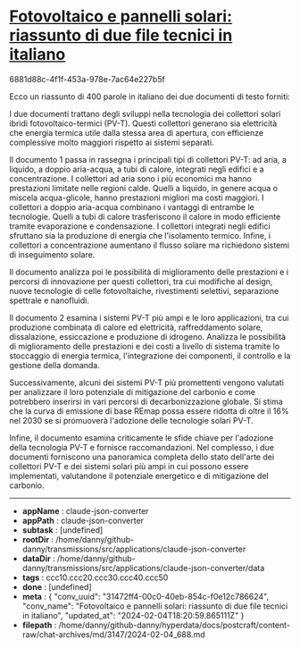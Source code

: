 # [Fotovoltaico e pannelli solari: riassunto di due file tecnici in italiano](https://claude.ai/chat/31472ff4-00c0-40eb-854c-f0e12c786624)

6881d88c-4f1f-453a-978e-7ac64e227b5f

 Ecco un riassunto di 400 parole in italiano dei due documenti di testo forniti:

I due documenti trattano degli sviluppi nella tecnologia dei collettori solari ibridi fotovoltaico-termici (PV-T). Questi collettori generano sia elettricità che energia termica utile dalla stessa area di apertura, con efficienze complessive molto maggiori rispetto ai sistemi separati. 

Il documento 1 passa in rassegna i principali tipi di collettori PV-T: ad aria, a liquido, a doppio aria-acqua, a tubi di calore, integrati negli edifici e a concentrazione. I collettori ad aria sono i più economici ma hanno prestazioni limitate nelle regioni calde. Quelli a liquido, in genere acqua o miscela acqua-glicole, hanno prestazioni migliori ma costi maggiori. I collettori a doppio aria-acqua combinano i vantaggi di entrambe le tecnologie. Quelli a tubi di calore trasferiscono il calore in modo efficiente tramite evaporazione e condensazione. I collettori integrati negli edifici sfruttano sia la produzione di energia che l'isolamento termico. Infine, i collettori a concentrazione aumentano il flusso solare ma richiedono sistemi di inseguimento solare.

Il documento analizza poi le possibilità di miglioramento delle prestazioni e i percorsi di innovazione per questi collettori, tra cui modifiche al design, nuove tecnologie di celle fotovoltaiche, rivestimenti selettivi, separazione spettrale e nanofluidi. 

Il documento 2 esamina i sistemi PV-T più ampi e le loro applicazioni, tra cui produzione combinata di calore ed elettricità, raffreddamento solare, dissalazione, essiccazione e produzione di idrogeno. Analizza le possibilità di miglioramento delle prestazioni e dei costi a livello di sistema tramite lo stoccaggio di energia termica, l'integrazione dei componenti, il controllo e la gestione della domanda. 

Successivamente, alcuni dei sistemi PV-T più promettenti vengono valutati per analizzare il loro potenziale di mitigazione del carbonio e come potrebbero inserirsi in vari percorsi di decarbonizzazione globale. Si stima che la curva di emissione di base REmap possa essere ridotta di oltre il 16% nel 2030 se si promuoverà l'adozione delle tecnologie solari PV-T.

Infine, il documento esamina criticamente le sfide chiave per l'adozione della tecnologia PV-T e fornisce raccomandazioni. Nel complesso, i due documenti forniscono una panoramica completa dello stato dell'arte dei collettori PV-T e dei sistemi solari più ampi in cui possono essere implementati, valutandone il potenziale energetico e di mitigazione del carbonio.

---

* **appName** : claude-json-converter
* **appPath** : claude-json-converter
* **subtask** : [undefined]
* **rootDir** : /home/danny/github-danny/transmissions/src/applications/claude-json-converter
* **dataDir** : /home/danny/github-danny/transmissions/src/applications/claude-json-converter/data
* **tags** : ccc10.ccc20.ccc30.ccc40.ccc50
* **done** : [undefined]
* **meta** : {
  "conv_uuid": "31472ff4-00c0-40eb-854c-f0e12c786624",
  "conv_name": "Fotovoltaico e pannelli solari: riassunto di due file tecnici in italiano",
  "updated_at": "2024-02-04T18:20:59.865111Z"
}
* **filepath** : /home/danny/github-danny/hyperdata/docs/postcraft/content-raw/chat-archives/md/3147/2024-02-04_688.md